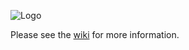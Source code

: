 ![Logo](https://cdn.discordapp.com/attachments/883460005393731646/940272318352089129/air_resource_logo_big.png)

Please see the [wiki](https://github.com/AirWay1/3AIR-Mod-Resources/wiki) for more information.
